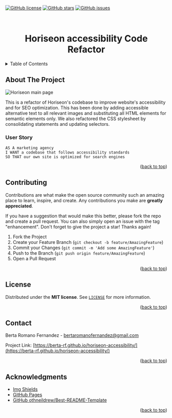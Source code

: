 
<!-- Improved compatibility of back to top link: See: https://github.com/othneildrew/Best-README-Template/pull/73 -->
<a name="readme-top"></a>


<a href="https://github.com/berta-rf/horiseon-accessibility/blob/main/LICENSE"><img alt="GitHub license" src="https://img.shields.io/github/license/berta-rf/horiseon-accessibility?style=for-the-badge"></a> <a href="https://github.com/berta-rf/horiseon-accessibility/stargazers"><img alt="GitHub stars" src="https://img.shields.io/github/stars/berta-rf/horiseon-accessibility?style=for-the-badge"></a> <a href="https://github.com/berta-rf/horiseon-accessibility/issues"><img alt="GitHub issues" src="https://img.shields.io/github/issues/berta-rf/horiseon-accessibility?style=for-the-badge"></a>



<!-- PROJECT LOGO -->
<br />
<div align="center">
  <a href="https://github.com/berta-rf/horiseon-accessibility"></a>

<h3 align="center"></h3>

# Horiseon accessibility Code Refactor

  <p align="center">
   
  </p>
</div>



<!-- TABLE OF CONTENTS -->
<details>
  <summary>Table of Contents</summary>
  <ol>
    <li><a href="#about-the-project">About The Project</a></li>
    <li><a href="#contributing">Contributing</a></li>
    <li><a href="#license">License</a></li>
    <li><a href="#contact">Contact</a></li>
    <li><a href="#acknowledgments">Acknowledgments</a></li>
  </ol>
</details>



<!-- ABOUT THE PROJECT -->
## About The Project

<img src="./assets/images/horiseon-page-screenshot.png" alt="Horiseon main page"/>

<p>
This is a refactor of Horiseon's codebase to improve website's accessibility and for SEO optimization. This has been done by adding accessible alternative text to all relevant images and substituting all HTML elements for semantic elements only. We also refactored the CSS stylesheet by consolidating statements and updating selectors.
</p>

  
### User Story

```
AS A marketing agency
I WANT a codebase that follows accessibility standards
SO THAT our own site is optimized for search engines
```

<p align="right">(<a href="#readme-top">back to top</a>)</p>


<!-- CONTRIBUTING -->
## Contributing

Contributions are what make the open source community such an amazing place to learn, inspire, and create. Any contributions you make are **greatly appreciated**.

If you have a suggestion that would make this better, please fork the repo and create a pull request. You can also simply open an issue with the tag "enhancement".
Don't forget to give the project a star! Thanks again!

1. Fork the Project
2. Create your Feature Branch (`git checkout -b feature/AmazingFeature`)
3. Commit your Changes (`git commit -m 'Add some AmazingFeature'`)
4. Push to the Branch (`git push origin feature/AmazingFeature`)
5. Open a Pull Request

<p align="right">(<a href="#readme-top">back to top</a>)</p>


<!-- LICENSE -->
## License

Distributed under the **MIT license**. See [`LICENSE`](LICENSE) for more information.

<p align="right">(<a href="#readme-top">back to top</a>)</p>


<!-- CONTACT -->
## Contact

Berta Romano Fernandez - bertaromanofernandez@gmail.com

Project Link: [https://berta-rf.github.io/horiseon-accessibility/](https://berta-rf.github.io/horiseon-accessibility/)

<p align="right">(<a href="#readme-top">back to top</a>)</p>


<!-- ACKNOWLEDGMENTS -->
## Acknowledgments

* [Img Shields](https://shields.io)
* [GitHub Pages](https://pages.github.com)
* [GitHub othneildrew/Best-README-Template](https://github.com/othneildrew/Best-README-Template)


<p align="right">(<a href="#readme-top">back to top</a>)</p>

